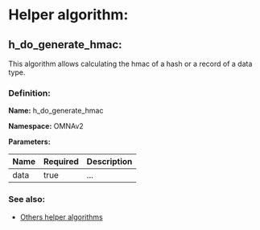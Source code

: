 # Helper algorithm:

## h_do_generate_hmac:

This algorithm allows calculating the hmac of a hash or a record of a data type.
    
### Definition:

**Name:** h_do_generate_hmac

**Namespace:** OMNAv2

**Parameters:**

| Name | Required | Description |
| --- | --- | --- |
| data | true | ... |

### See also:
* [Others helper algorithms](overview?id=h_do_generate_hmac)